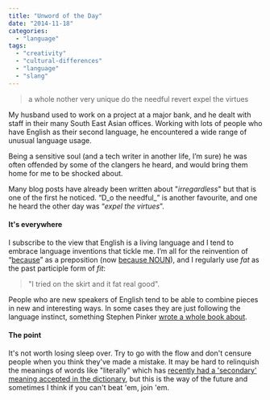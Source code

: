 ```yaml
---
title: "Unword of the Day"
date: "2014-11-18"
categories: 
  - "language"
tags: 
  - "creativity"
  - "cultural-differences"
  - "language"
  - "slang"
---
```


> a whole nother very unique do the needful revert expel the virtues

My husband used to work on a project at a major bank, and he dealt with staff in their many South East Asian offices. Working with lots of people who have English as their second language, he encountered a wide range of unusual language usage.

Being a sensitive soul (and a tech writer in another life, I’m sure) he was often offended by some of the clangers he heard, and would bring them home for me to be shocked about.

Many blog posts have already been written about "_irregardless_" but that is one of the first he noticed. “D_o the needful_” is another favourite, and one he heard the other day was “_expel the virtues_”.

#### It's everywhere

I subscribe to the view that English is a living language and I tend to embrace language inventions that tickle me. I’m all for the reinvention of “[because](http://www.theatlantic.com/technology/archive/2013/11/english-has-a-new-preposition-because-internet/281601/)” as a preposition (now [because NOUN](http://www.quickanddirtytips.com/education/grammar/because-as-a-preposition)), and I regularly use _fat_ as the past participle form of _fit_:

> "I tried on the skirt and it fat real good".

People who are new speakers of English tend to be able to combine pieces in new and interesting ways. In some cases they are just following the language instinct, something Stephen Pinker [wrote a whole book about](http://stevenpinker.com/publications/language-instinct).

#### The point

It's not worth losing sleep over. Try to go with the flow and don't censure people when you think they've made a mistake. It may be hard to relinquish the meanings of words like "literally" which has [recently had a 'secondary' meaning accepted in the dictionary](http://www.salon.com/2013/08/22/according_to_the_dictionary_literally_now_also_means_figuratively_newscred/), but this is the way of the future and sometimes I think if you can't beat 'em, join 'em.
